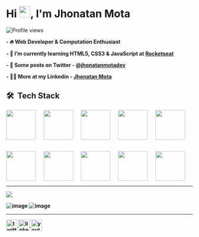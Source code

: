 <h1 align="left">Hi <img src="https://raw.githubusercontent.com/kaueMarques/kaueMarques/master/hi.gif" height="30px">, I'm Jhonatan Mota</h1>
<p align="left"> <img src="https://komarev.com/ghpvc/?username=JhonatanMotaDev&color=yellow" alt="Profile views" /></p>


<b> - 🔥 Web Developer & Computation Enthusiast  

<b> - 🔭 I’m currently learning HTML5, CSS3 & JavaScript at [Rocketseat](https://github.com/Rocketseat) </b>
 
<b> - 💬 Some posts on Twitter - [@jhonatanmotadev](https://twitter.com/jhonatanmotadev/with_replies) </b>
 
<b> - 👨‍💻 More at my Linkedin - [Jhonatan Mota](https://www.linkedin.com/in/jhonatan-mota-2a61b5259/) </b>

## 🛠 &nbsp;Tech Stack
<div>
 
 <img align="center" height="80px" widht="80px" src="https://cdn.jsdelivr.net/gh/devicons/devicon/icons/html5/html5-original.svg"/> &emsp;
 <img align="center" height="80px" widht="80px" src="https://cdn.jsdelivr.net/gh/devicons/devicon/icons/css3/css3-original.svg" /> &emsp;
 <img align="center" height="80px" widht="80px" src="https://cdn.jsdelivr.net/gh/devicons/devicon/icons/javascript/javascript-original.svg"/> &emsp;
 <img align="center" height="80px" widht="80px" src="https://cdn.jsdelivr.net/gh/devicons/devicon/icons/c/c-original.svg" /> &emsp;
 <img align="center" height="80px" widht="80px" src="https://cdn.jsdelivr.net/gh/devicons/devicon/icons/cplusplus/cplusplus-original.svg" /> <br><br>
 
 <img align="center" height="80px" widht="80px" src="https://cdn.jsdelivr.net/gh/devicons/devicon/icons/windows8/windows8-original.svg" /> &emsp;
 <img align="center" height="80px" widht="80px" src="https://cdn.jsdelivr.net/gh/devicons/devicon/icons/visualstudio/visualstudio-plain.svg" /> &emsp;
 <img align="center" height="80px" widht="80px" src="https://cdn.jsdelivr.net/gh/devicons/devicon/icons/git/git-original.svg" /> &emsp;
 <img align="center" height="80px" widht="80px" src="https://cdn.jsdelivr.net/gh/devicons/devicon/icons/github/github-original-wordmark.svg" /> &emsp;
 <img align="center" height="80px" widht="80px" src="https://cdn.jsdelivr.net/gh/devicons/devicon/icons/figma/figma-original.svg" />
</div>

<hr>

<div>
 
![](http://github-profile-summary-cards.vercel.app/api/cards/profile-details?username=JhonatanMotaDev&theme=github_dark)
 
</div>


<div align-items="center"> 
 
![image](http://github-profile-summary-cards.vercel.app/api/cards/stats?username=JhonatanMotaDev&theme=github_dark) ![image](http://github-profile-summary-cards.vercel.app/api/cards/productive-time?username=JhonatanMotaDev&theme=github_dark&utcOffset=8)
 


</div>
 
<hr>

<div>
 
<a href="https://twitter.com" target="(https://twitter.com/jhonatanmotadev)">
  <img height="30px" widht="30px" align="center" src="https://img.shields.io/badge/-JhonatanMotaDev-05122A?style=flat&logo=twitter" alt="twitter"/>  
</a>
<a href="https://linkedin.com" target="[_blank](https://www.linkedin.com/in/jhonatan-mota-2a61b5259/)">
  <img height="30px" widht="30px" align="center" src="https://img.shields.io/badge/-Jhonatan Mota-05122A?style=flat&logo=linkedin" alt="linkedin"/>
</a>
<a href="https://youtube.com" target="[_blank](https://www.youtube.com/channel/UC6wU1npKy8dbMRRc6TExbrQ)">
 <img height="30px" widht="30px" align="center" src="https://img.shields.io/badge/-Jhonatan Mota-05122A?style=flat&logo=youtube" alt="youtube"/>
</a>
 
</div>
